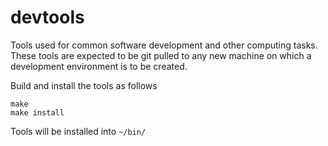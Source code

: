 # devtools
Tools used for common software development and other computing tasks. These tools are expected to be git pulled to any new machine on which a development environment is to be created.

Build and install the tools as follows

<code>make</code>  
<code>make install</code>

Tools will be installed into <code>~/bin/</code>

